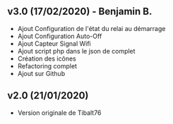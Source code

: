 ## v3.0 (17/02/2020) - Benjamin B.

* Ajout Configuration de l'état du relai au démarrage
* Ajout Configuration Auto-Off
* Ajout Capteur Signal Wifi
* Ajout script php dans le json de complet
* Création des icônes
* Refactoring complet
* Ajout sur Github

## v2.0 (21/01/2020)

* Version originale de Tibalt76

